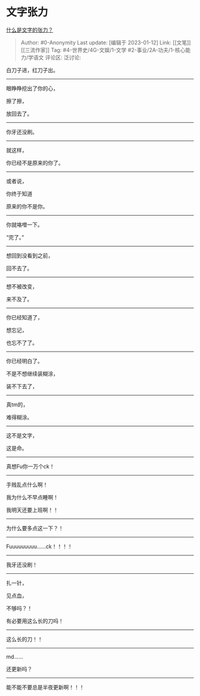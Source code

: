 # 文字张力
[什么是文字的张力？](https://www.zhihu.com/question/20815158/answer/1344519035)

> Author: #0-Anonymity
> Last update: [编辑于 2023-01-12]
> Link: [[文笔]] [[三流作家]]
> Tag: #4-世界史/4G-文娱/1-文学 #2-事业/2A-功夫/1-核心能力/学语文
> 评论区:
> 泛讨论:

白刀子进，红刀子出。

--------------------

眼睁睁挖出了你的心，

擦了擦，

放回去了。

--------------------

你牙还没刷。

--------------------

就这样，

你已经不是原来的你了。

--------------------

或者说，

你终于知道

原来的你不是你。

--------------------

你就咯噔一下。

“完了。”

--------------------

想回到没看到之前，

回不去了。

--------------------

想不被改变，

来不及了。

--------------------

你已经知道了，

想忘记，

也忘不了了。

--------------------

你已经明白了。

不是不想继续装糊涂，

装不下去了，

--------------------

真tm的，

难得糊涂。

--------------------

这不是文字，

这是命。

--------------------

真想Fu你一万个ck！

--------------------

手贱乱点什么啊！

我为什么不早点睡啊！

我明天还要上班啊！！

--------------------

为什么要多点这一下？！

--------------------

Fuuuuuuuuu……ck！！！！

--------------------

我牙还没刷！

--------------------

扎一针，

见点血，

不够吗？！

有必要用这么长的刀吗！

--------------------

这么长的刀！！

--------------------

md……

还更新吗？

--------------------

能不能不要总是半夜更新啊！！！
